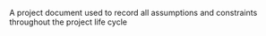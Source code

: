 A project document used to record all assumptions and constraints throughout the project life cycle

